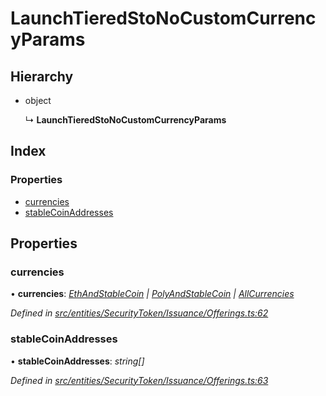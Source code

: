 # LaunchTieredStoNoCustomCurrencyParams

## Hierarchy

* object

  ↳ **LaunchTieredStoNoCustomCurrencyParams**

## Index

### Properties

* [currencies](../interfaces/_entities_securitytoken_issuance_offerings_.launchtieredstonocustomcurrencyparams.md#currencies)
* [stableCoinAddresses](../interfaces/_entities_securitytoken_issuance_offerings_.launchtieredstonocustomcurrencyparams.md#stablecoinaddresses)

## Properties

### currencies

• **currencies**: [_EthAndStableCoin_](_entities_securitytoken_issuance_offerings_.md#ethandstablecoin) _\|_ [_PolyAndStableCoin_](_entities_securitytoken_issuance_offerings_.md#polyandstablecoin) _\|_ [_AllCurrencies_](_entities_securitytoken_issuance_offerings_.md#allcurrencies)

_Defined in_ [_src/entities/SecurityToken/Issuance/Offerings.ts:62_](https://github.com/PolymathNetwork/polymath-sdk/blob/e8bbc1e/src/entities/SecurityToken/Issuance/Offerings.ts#L62)

### stableCoinAddresses

• **stableCoinAddresses**: _string\[\]_

_Defined in_ [_src/entities/SecurityToken/Issuance/Offerings.ts:63_](https://github.com/PolymathNetwork/polymath-sdk/blob/e8bbc1e/src/entities/SecurityToken/Issuance/Offerings.ts#L63)

